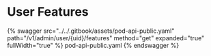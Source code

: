 # User Features

{% swagger src="../../.gitbook/assets/pod-api-public.yaml" path="/v1/admin/user/{uid}/features" method="get" expanded="true" fullWidth="true" %} pod-api-public.yaml {% endswagger %}
